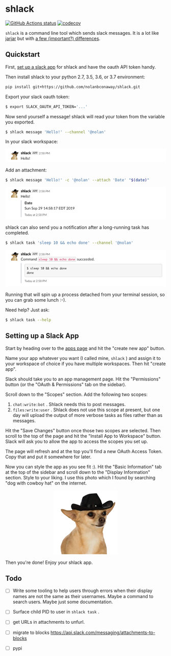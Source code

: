 # shlack

[![GitHub Actions status](https://github.com/nolanbconaway/shlack/workflows/Main%20Workflow/badge.svg)](https://github.com/nolanbconaway/shlack/actions)
[![codecov](https://codecov.io/gh/nolanbconaway/shlack/branch/master/graph/badge.svg?token=uKrscnbfoV)](https://codecov.io/gh/nolanbconaway/shlack)

`shlack` is a command line tool which sends slack messages. It is a lot like [jarjar](https://github.com/AusterweilLab/jarjar) but with [a few (important?) differences](shlack-and-jarjar.md).

## Quickstart

First, [set up a slack app](#setting-up-a-slack-app) for shlack and have the oauth API token handy.

Then install shlack to your python 2.7, 3.5, 3.6, or 3.7 environment:

``` sh
pip install git+https://github.com/nolanbconaway/shlack.git
```

Export your slack oauth token:

``` sh
$ export SLACK_OAUTH_API_TOKEN='...'
```

Now send yourself a message! shlack will read your token from the variable you exported.

``` sh
$ shlack message 'Hello!' --channel '@nolan'
```

In your slack workspace:

<p align="center">
  <img src="img/hello.png">
</p>

Add an attachment:

``` sh
$ shlack message 'Hello!' -c '@nolan' --attach 'Date' "$(date)"
```

<p align="center">
  <img src="img/hello_with_attach.png">
</p>

shlack can also send you a notification after a long-running task has completed.

``` sh
$ shlack task 'sleep 10 && echo done' --channel '@nolan'
```

<p align="center">
  <img src="img/sleep_10.png">
</p>

Running that will spin up a process detached from your terminal session, so you can  grab some lunch :-).

Need help? Just ask:

``` sh
$ shlack task --help
```

## Setting up a Slack App

Start by heading over to the [apps page](https://api.slack.com/apps) and hit the "create new app" button.

Name your app whatever you want (I called mine, `shlack` ) and assign it to your workspace of choice if you have multiple workspaces. Then hit "create app".

Slack should take you to an app management page. Hit the "Permissions" button (or the "OAuth & Permissions" tab on the sidebar).

Scroll down to the "Scopes" section. Add the following two scopes:

1. `chat:write:bot` . Shlack needs this to post messages.
2. `files:write:user` . Shlack does not use this scope at present, but one day will upload the output of more verbose tasks as files rather than as messages.

Hit the "Save Changes" button once those two scopes are selected. Then scroll to the top of the page and hit the "Install App to Workspace" button. Slack will ask you to allow the app to access the scopes you set up.

The page will refresh and at the top you'll find a new OAuth Access Token. Copy that and put it somewhere for later.

Now you can style the app as you see fit :). Hit the "Basic Information" tab at the top of the sidebar and scroll down to the "Display Information" section. Style to your liking. I use this photo which I found by searching "dog with cowboy hat" on the internet.

<p align="center">
  <a href='img/hero.png'><img src="img/hero.png" width="200" height="200"></a>
</p>

Then you're done! Enjoy your shlack app.

## Todo

* [ ] Write some tooling to help users through errors when their display names are not the same as their usernames. Maybe a command to search users. Maybe just some documentation.
* [ ] Surface child PID to user in `shlack task` .
* [ ] get URLs in attachments to unfurl.
* [ ] migrate to blocks https://api.slack.com/messaging/attachments-to-blocks
* [ ] pypi

